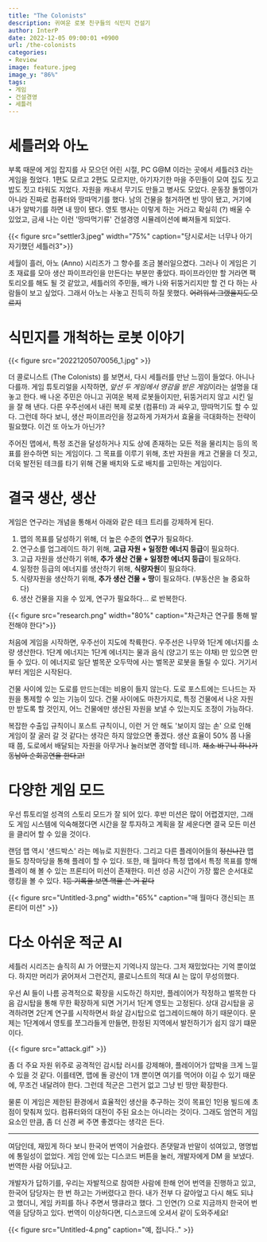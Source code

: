 ```yaml
---
title: "The Colonists"
description: 귀여운 로봇 친구들의 식민지 건설기
author: InterP
date: 2022-12-05 09:00:01 +0900
url: /the-colonists
categories:
- Review
image: feature.jpeg
image_y: "86%"
tags: 
- 게임
- 건설경영
- 세틀러
---
```


# 세틀러와 아노

부록 때문에 게임 잡지를 사 모으던 어린 시절, PC G@M 이라는 곳에서 세틀러3 라는 게임을 줬었다. 1편도 모르고 2편도 모르지만, 아기자기한 마을 주민들이 모여 집도 짓고 밥도 짓고 타워도 지었다. 자원을 캐내서 무기도 만들고 병사도 모았다. 운동장 돌멩이가 아니라 진짜로 컴퓨터와 땅따먹기를 했다. 남의 건물을 철거하면 빈 땅이 됐고, 거기에 내가 알박기를 하면 내 땅이 됐다. 영토 행사는 이렇게 하는 거라고 확실히 (?) 배울 수 있었고, 금새 나는 이런 '땅따먹기류' 건설경영 시뮬레이션에 빠져들게 되었다.

{{< figure src="settler3.jpeg" width="75%" caption="당시로서는 너무나 아기자기했던 세틀러3">}}

세월이 흘러, 아노 (Anno) 시리즈가 그 향수를 조금 불러일으켰다. 그러나 이 게임은 기초 재료를 모아 생산 파이프라인을 만든다는 부분만 좋았다. 파이프라인만 할 거라면 팩토리오를 해도 될 것 같았고, 세틀러의 주민들, 배가 나와 뒤뚱거리지만 할 건 다 하는 사람들이 보고 싶었다. 그래서 아노는 사놓고 진득히 하질 못했다. ~~어려워서 그랬을지도 모르지~~


# 식민지를 개척하는 로봇 이야기

{{< figure src="20221205070056_1.jpg" >}}

더 콜로니스트 (The Colonists) 를 보면서, 다시 세틀러를 만난 느낌이 들었다. 아니나 다를까. 게임 튜토리얼을 시작하면, *앞선 두 게임에서 영감을 받은 게임*이라는 설명을 대놓고 한다. 배 나온 주민은 아니고 귀여운 복제 로봇들이지만, 뒤뚱거리지 않고 시킨 일을 잘 해 낸다. 다른 우주선에서 내린 복제 로봇 (컴퓨터) 과 싸우고, 땅따먹기도 할 수 있다. 그런데 하다 보니, 생산 파이프라인을 정교하게 가져가서 효율을 극대화하는 전략이 필요했다. 이건 또 아노가 아닌가?

주어진 맵에서, 특정 조건을 달성하거나 지도 상에 존재하는 모든 적을 물리치는 등의 목표를 완수하면 되는 게임이다. 그 목표를 이루기 위해, 초반 자원을 캐고 건물을 더 짓고, 더욱 발전된 테크를 타기 위해 건물 배치와 도로 배치를 고민하는 게임이다.


# 결국 생산, 생산

게임은 연구라는 개념을 통해서 아래와 같은 테크 트리를 강제하게 된다.

1. 맵의 목표를 달성하기 위해, 더 높은 수준의 **연구**가 필요하다.
2. 연구소를 업그레이드 하기 위해, **고급 자원 + 일정한 에너지 등급**이 필요하다.
3. 고급 자원을 생산하기 위해, **추가 생산 건물 + 일정한 에너지 등급**이 필요하다.
4. 일정한 등급의 에너지를 생산하기 위해, **식량자원**이 필요하다.
5. 식량자원을 생산하기 위해, **추가 생산 건물 + 땅**이 필요하다. (부동산은 늘 중요하다)
6. 생산 건물을 지을 수 있게, 연구가 필요하다... 로 반복한다.

{{< figure src="research.png" width="80%" caption="차근차근 연구를 통해 발전해야 한다">}}

처음에 게임을 시작하면, 우주선이 지도에 착륙한다. 우주선은 나무와 1단계 에너지를 소량 생산한다. 1단계 에너지는 1단계 에너지는 물과 음식 (양고기 또는 야채) 만 있으면 만들 수 있다. 이 에너지로 일단 벌목꾼 오두막에 사는 벌목꾼 로봇을 돌릴 수 있다. 거기서부터 게임은 시작된다.

건물 사이에 있는 도로를 만드는데는 비용이 들지 않는다. 도로 포스트에는 드나드는 자원을 통제할 수 있는 기능이 있다. 건물 사이에도 마찬가지로, 특정 건물에서 나온 자원만 받도록 할 것인지, 어느 건물에만 생산된 자원을 보낼 수 있는지도 조정이 가능하다. 

<!--{{< figure src="Untitled.jpg" width="65%" caption="포스트 도로에는 운송봇이 상주하며 화물을 날라다 준다">}}-->

복잡한 수출입 규칙이니 포스트 규칙이니, 이런 거 안 해도 '보이지 않는 손' 으로 인해 게임이 잘 굴러 갈 것 같다는 생각은 하지 않았으면 좋겠다. 생산 효율이 50% 쯤 나올 때 쯤, 도로에서 배달되는 자원을 아무거나 눌러보면 경악할 테니까. ~~채소 바구니 하나가 동남아 순회공연을 한다고!~~


# 다양한 게임 모드

우선 튜토리얼 성격의 스토리 모드가 잘 되어 있다. 후반 미션은 많이 어렵겠지만, 그래도 게임 시스템에 익숙해졌다면 시간을 잘 투자하고 계획을 잘 세운다면 결국 모든 미션을 클리어 할 수 있을 것이다.

랜덤 맵 역시 '샌드박스' 라는 메뉴로 지원한다. 그리고 다른 플레이어들의 ~~정신나간~~ 맵들도 창작마당을 통해 플레이 할 수 있다. 또한, 매 월마다 특정 맵에서 특정 목표를 향해 플레이 해 볼 수 있는 프론티어 미션이 존재한다. 미션 성공 시간이 가장 짧은 순서대로 랭킹을 볼 수 있다. ~~1등 기록을 보면 핵을 쓴 거 같다~~

{{< figure src="Untitled-3.png" width="65%" caption="매 월마다 갱신되는 프론티어 미션" >}}


# 다소 아쉬운 적군 AI

세틀러 시리즈는 솔직히 AI 가 어땠는지 기억나지 않는다. 그저 재밌었다는 기억 뿐이었다. 하지만 머리가 굵어져서 그런건지, 콜로니스트의 적대 AI 는 많이 무성의했다.

우선 AI 들이 나름 공격적으로 확장을 시도하긴 하지만, 플레이어가 작정하고 벌목한 다음 감시탑을 통해 무한 확장하게 되면 거기서 1단계 영토는 고정된다. 상대 감시탑을 공격하려면 2단계 연구를 시작하면서 화살 감시탑으로 업그레이드해야 하기 때문이다. 문제는 1단계에서 영토를 쪼그라들게 만들면, 한정된 지역에서 발전하기가 쉽지 않기 떄문이다.

{{< figure src="attack.gif" >}}

좀 더 주요 자원 위주로 공격적인 감시탑 러시를 강제해야, 플레이어가 압박을 크게 느낄 수 있을 것 같다. 이를테면, 맵에 돌 광산이 1개 뿐이면 여기를 먹어야 이길 수 있기 때문에, 무조건 내달려야 한다. 그런데 적군은 그런거 없고 그냥 빈 땅만 확장한다.

물론 이 게임은 제한된 환경에서 효율적인 생산을 추구하는 것이 목표인 1인용 빌드에 초점이 맞춰져 있다. 컴퓨터와의 대전이 주된 요소는 아니라는 것이다. 그래도 엄연히 게임 요소인 만큼, 좀 더 신경 써 주면 좋겠다는 생각은 든다.

---

여담인데, 재밌게 하다 보니 한국어 번역이 거슬렸다. 존댓말과 반말이 섞여있고, 명명법에 통일성이 없었다. 게임 안에 있는 디스코드 버튼을 눌러, 개발자에게 DM 을 보냈다. 번역한 사람 어딨냐고.

개발자가 답하기를, 우리는 자발적으로 참여한 사람에 한해 언어 번역을 진행하고 있고, 한국어 담당자는 한 번 하고는 가버렸다고 한다. 내가 전부 다 갈아엎고 다시 해도 되냐고 했더니, 게임 카피를 하나 주면서 땡큐라고 했다. 그 인연(?) 으로 지금까지 한국어 번역을 담당하고 있다. 번역이 이상하다면, 디스코드에 오셔서 같이 도와주세요!

{{< figure src="Untitled-4.png" caption="예, 접니다.." >}}
